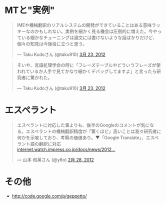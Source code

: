 
# MTと"実例"
<blockquote class="twitter-tweet" lang="ja"><p>IMEや機械翻訳のリアルシステムの開発ができていることはある意味ラッキーなのかもしれない。実例を細かく見る機会は圧倒的に増えた。今やっている細かなチューニングは論文には書けないような話ばかりだけど、個々の知見は今後役に立つと思う。</p>&mdash; Taku Kudoさん (@taku910) <a href="https://twitter.com/taku910/status/183214721208557568" data-datetime="2012-03-23T15:32:48+00:00">3月 23, 2012</a></blockquote>
<script src="//platform.twitter.com/widgets.js" charset="utf-8"></script>


<blockquote class="twitter-tweet" lang="ja"><p>そいや、言語処理学会の時に「フレーズテーブルやどういうフレーズが使われているか人手で見てかなり細かくデバッグしてますよ」と言ったら研究者に驚かれた。</p>&mdash; Taku Kudoさん (@taku910) <a href="https://twitter.com/taku910/status/183212177648398336" data-datetime="2012-03-23T15:22:41+00:00">3月 23, 2012</a></blockquote>
<script src="//platform.twitter.com/widgets.js" charset="utf-8"></script>

# エスペラント
<blockquote class="twitter-tweet" lang="ja"><p>エスペラントに対応した事よりも、後半のGoogleのコメントが気になる。エスペラントの機械翻訳精度が「驚くほど」高いことは我々研究者に何かを示唆しており、考察の価値あり。▼「Google Translate」、エスペラント語の翻訳に対応　<a href="http://t.co/lPVKKXQw" title="http://internet.watch.impress.co.jp/docs/news/20120223_514069.html">internet.watch.impress.co.jp/docs/news/2012…</a></p>&mdash; 山本 和英さん (@y8o) <a href="https://twitter.com/y8o/status/174318871317192705" data-datetime="2012-02-28T02:23:52+00:00">2月 28, 2012</a></blockquote>
<script src="//platform.twitter.com/widgets.js" charset="utf-8"></script>

# その他
- http://code.google.com/p/geppetto/
